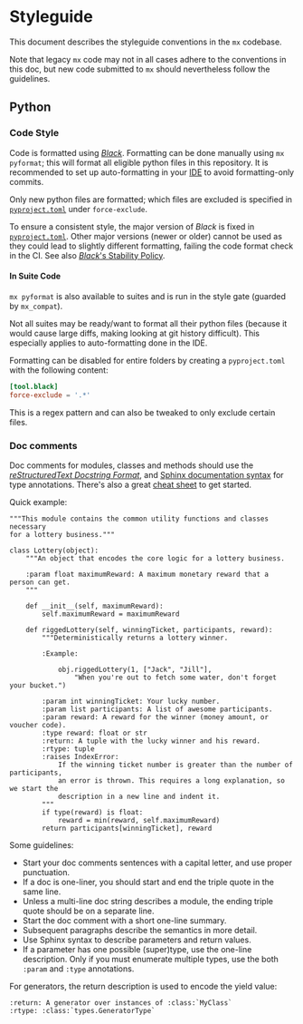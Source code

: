 
# Styleguide

This document describes the styleguide conventions in the `mx` codebase.

Note that legacy `mx` code may not in all cases adhere to the conventions in this doc,
but new code submitted to `mx` should nevertheless follow the guidelines.


## Python

### Code Style

Code is formatted using [*Black*](https://github.com/psf/black).
Formatting can be done manually using `mx pyformat`; this will format all eligible python files in this repository.
It is recommended to set up auto-formatting in your [IDE](./IDE.md) to avoid formatting-only commits.

Only new python files are formatted; which files are excluded is specified in [`pyproject.toml`](../pyproject.toml)
under `force-exclude`.

To ensure a consistent style, the major version of *Black* is fixed in [`pyproject.toml`](../pyproject.toml).
Other major versions (newer or older) cannot be used as they could lead to slightly different formatting, failing the
code format check in the CI.
See also [*Black*'s Stability Policy](https://black.readthedocs.io/en/stable/the_black_code_style/index.html).

#### In Suite Code

`mx pyformat` is also available to suites and is run in the style gate (guarded by `mx_compat`).

Not all suites may be ready/want to format all their python files (because it would cause large diffs, making looking at
git history difficult).
This especially applies to auto-formatting done in the IDE.

Formatting can be disabled for entire folders by creating a `pyproject.toml` with the following content:

```toml
[tool.black]
force-exclude = '.*'
```

This is a regex pattern and can also be tweaked to only exclude certain files.

### Doc comments

Doc comments for modules, classes and methods should use the
[*reStructuredText Docstring Format*](https://www.python.org/dev/peps/pep-0287/),
and [Sphinx documentation syntax](http://www.sphinx-doc.org/en/stable/domains.html)
for type annotations. There's also a great
[cheat sheet](http://thomas-cokelaer.info/tutorials/sphinx/rest_syntax.html) to get started.

Quick example:

    """This module contains the common utility functions and classes necessary
    for a lottery business."""

    class Lottery(object):
        """An object that encodes the core logic for a lottery business.

        :param float maximumReward: A maximum monetary reward that a person can get.
        """

        def __init__(self, maximumReward):
            self.maximumReward = maximumReward

        def riggedLottery(self, winningTicket, participants, reward):
            """Deterministically returns a lottery winner.

            :Example:

                obj.riggedLottery(1, ["Jack", "Jill"],
                    "When you're out to fetch some water, don't forget your bucket.")

            :param int winningTicket: Your lucky number.
            :param list participants: A list of awesome participants.
            :param reward: A reward for the winner (money amount, or voucher code).
            :type reward: float or str
            :return: A tuple with the lucky winner and his reward.
            :rtype: tuple
            :raises IndexError:
                If the winning ticket number is greater than the number of participants,
                an error is thrown. This requires a long explanation, so we start the
                description in a new line and indent it.
            """
            if type(reward) is float:
                reward = min(reward, self.maximumReward)
            return participants[winningTicket], reward

Some guidelines:

- Start your doc comments sentences with a capital letter, and use proper punctuation.
- If a doc is one-liner, you should start and end the triple quote in the same line.
- Unless a multi-line doc string describes a module, the ending triple quote should be
  on a separate line.
- Start the doc comment with a short one-line summary.
- Subsequent paragraphs describe the semantics in more detail.
- Use Sphinx syntax to describe parameters and return values.
- If a parameter has one possible (super)type, use the one-line description.
  Only if you must enumerate multiple types, use the both `:param` and `:type`
  annotations.

For generators, the return description is used to encode the yield value:

    :return: A generator over instances of :class:`MyClass`
    :rtype: :class:`types.GeneratorType`
